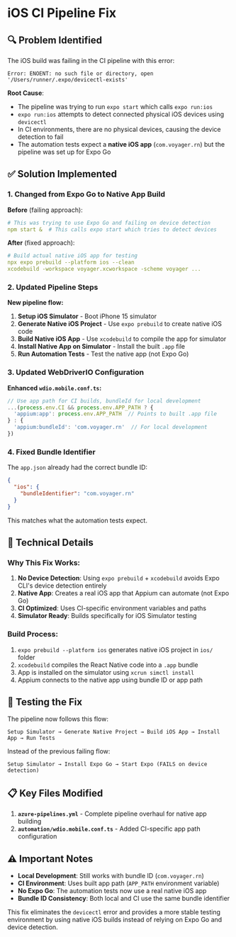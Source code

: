 # iOS CI Pipeline Fix

## 🔍 **Problem Identified**

The iOS build was failing in the CI pipeline with this error:
```
Error: ENOENT: no such file or directory, open '/Users/runner/.expo/devicectl-exists'
```

**Root Cause**: 
- The pipeline was trying to run `expo start` which calls `expo run:ios`
- `expo run:ios` attempts to detect connected physical iOS devices using `devicectl`
- In CI environments, there are no physical devices, causing the device detection to fail
- The automation tests expect a **native iOS app** (`com.voyager.rn`) but the pipeline was set up for Expo Go

## ✅ **Solution Implemented**

### **1. Changed from Expo Go to Native App Build**

**Before** (failing approach):
```yaml
# This was trying to use Expo Go and failing on device detection
npm start &  # This calls expo start which tries to detect devices
```

**After** (fixed approach):
```yaml
# Build actual native iOS app for testing
npx expo prebuild --platform ios --clean
xcodebuild -workspace voyager.xcworkspace -scheme voyager ...
```

### **2. Updated Pipeline Steps**

**New pipeline flow:**
1. **Setup iOS Simulator** - Boot iPhone 15 simulator
2. **Generate Native iOS Project** - Use `expo prebuild` to create native iOS code
3. **Build Native iOS App** - Use `xcodebuild` to compile the app for simulator
4. **Install Native App on Simulator** - Install the built `.app` file
5. **Run Automation Tests** - Test the native app (not Expo Go)

### **3. Updated WebDriverIO Configuration**

**Enhanced `wdio.mobile.conf.ts`:**
```typescript
// Use app path for CI builds, bundleId for local development
...(process.env.CI && process.env.APP_PATH ? {
  'appium:app': process.env.APP_PATH  // Points to built .app file
} : {
  'appium:bundleId': 'com.voyager.rn'  // For local development
})
```

### **4. Fixed Bundle Identifier**

The `app.json` already had the correct bundle ID:
```json
{
  "ios": {
    "bundleIdentifier": "com.voyager.rn"
  }
}
```

This matches what the automation tests expect.

## 🔧 **Technical Details**

### **Why This Fix Works:**

1. **No Device Detection**: Using `expo prebuild` + `xcodebuild` avoids Expo CLI's device detection entirely
2. **Native App**: Creates a real iOS app that Appium can automate (not Expo Go)
3. **CI Optimized**: Uses CI-specific environment variables and paths
4. **Simulator Ready**: Builds specifically for iOS Simulator testing

### **Build Process:**

1. `expo prebuild --platform ios` generates native iOS project in `ios/` folder
2. `xcodebuild` compiles the React Native code into a `.app` bundle
3. App is installed on the simulator using `xcrun simctl install`
4. Appium connects to the native app using bundle ID or app path

## 🧪 **Testing the Fix**

The pipeline now follows this flow:
```
Setup Simulator → Generate Native Project → Build iOS App → Install App → Run Tests
```

Instead of the previous failing flow:
```
Setup Simulator → Install Expo Go → Start Expo (FAILS on device detection)
```

## 📋 **Key Files Modified**

1. **`azure-pipelines.yml`** - Complete pipeline overhaul for native app building
2. **`automation/wdio.mobile.conf.ts`** - Added CI-specific app path configuration

## ⚠️ **Important Notes**

- **Local Development**: Still works with bundle ID (`com.voyager.rn`)
- **CI Environment**: Uses built app path (`APP_PATH` environment variable)  
- **No Expo Go**: The automation tests now use a real native iOS app
- **Bundle ID Consistency**: Both local and CI use the same bundle identifier

This fix eliminates the `devicectl` error and provides a more stable testing environment by using native iOS builds instead of relying on Expo Go and device detection.